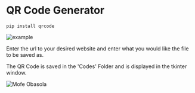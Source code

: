 # QR Code Generator

`pip install qrcode`

![example](https://github.com/mxfze/QR-Code-Generator/assets/148377456/b3e8dc7b-14b2-4e83-804c-92614f0f8c02)

Enter the url to your desired website and enter what you would like the file to be saved as.

The QR Code is saved in the 'Codes' Folder and is displayed in the tkinter window.

![Mofe Obasola](https://img.shields.io/badge/Created%20by%20Mofe%20Obasola-Blue?style=flat)
